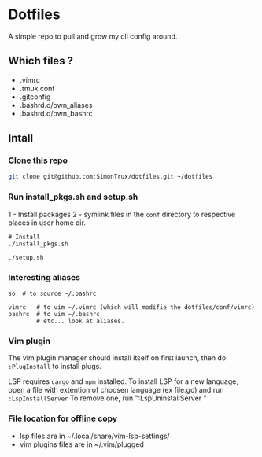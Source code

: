# Dotfiles

A simple repo to pull and grow my cli config around.

## Which files ?

- .vimrc
- .tmux.conf
- .gitconfig
- .bashrd.d/own_aliases
- .bashrd.d/own_bashrc

## Intall

### Clone this repo

```bash
git clone git@github.com:SimonTrux/dotfiles.git ~/dotfiles
```

### Run install_pkgs.sh and setup.sh

1 - Install packages
2 - symlink files in the `conf` directory to respective places in user home dir.

```
# Install 
./install_pkgs.sh

./setup.sh
```

### Interesting aliases

```
so  # to source ~/.bashrc

vimrc   # to vim ~/.vimrc (which will modifie the dotfiles/conf/vimrc) 
bashrc  # to vim ~/.bashrc 
        # etc... look at aliases.
```

### Vim plugin

The vim plugin manager should install itself on first launch, then do `:PlugInstall` to install plugs.

LSP requires `cargo` and `npm` installed.
To install LSP for a new language, open a file with extention of choosen language (ex file.go) and run `:LspInstallServer`
To remove one, run ":LspUninstallServer <server name>"

### File location for offline copy

- lsp files are in ~/.local/share/vim-lsp-settings/
- vim plugins files are in ~/.vim/plugged
